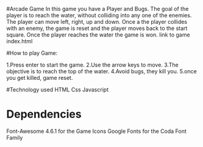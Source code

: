 
#Arcade Game
In this game you have a Player and Bugs. The goal of the player is to reach the water, without colliding into any one of the enemies. The player can move left, right, up and down. Once a the player collides with an enemy, the game is reset and the player moves back to the start square. Once the player reaches the water the game is won.
link to game index.html

#How to play Game:

1.Press enter to start the game.
2.Use the arrow keys to move.
3.The objective is to reach the top of the water.
4.Avoid bugs, they kill you.
5.once you get killed, game reset.

#Technology used
HTML
Css
Javascript

# Dependencies
Font-Awesome 4.6.1 for the Game Icons
Google Fonts for the Coda Font Family
